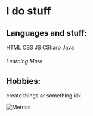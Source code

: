# I do stuff

## Languages and stuff:
  HTML
  CSS
  JS
  CSharp
  Java
###### Learning More

## Hobbies:
  create things or something idk
  
  
  
  
  
![Metrics](https://metrics.lecoq.io/SlavicMan?template=terminal&languages=1&introduction=1&languages.limit=8&languages.threshold=0%25&languages.colors=github&languages.sections=most-used&languages.indepth=false&languages.analysis.timeout=15&languages.categories=markup%2C%20programming&languages.recent.categories=markup%2C%20programming&languages.recent.load=300&languages.recent.days=14&introduction.title=true&config.timezone=Australia%2FAdelaide)
